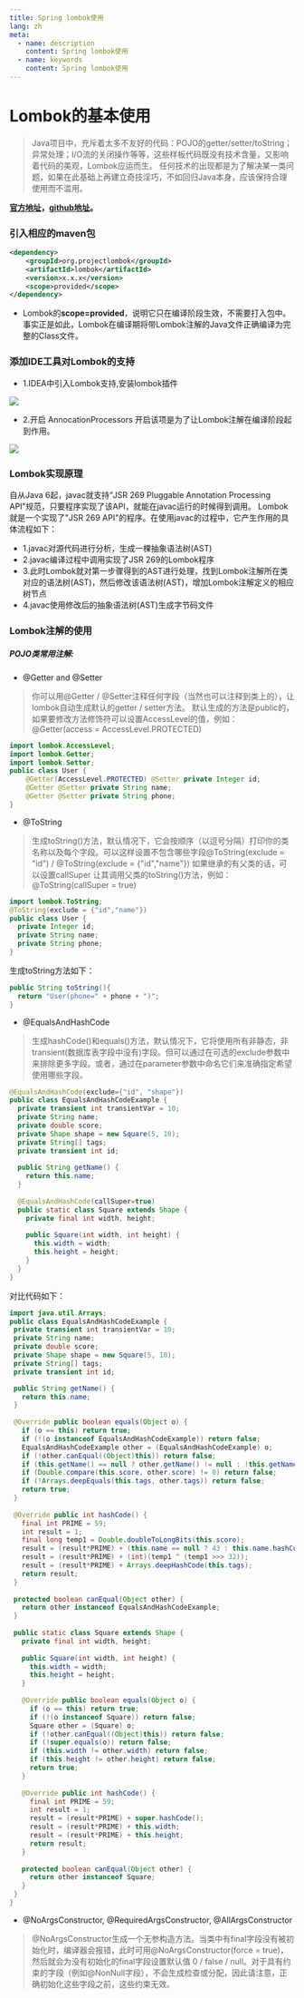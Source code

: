 ```yaml
---
title: Spring lombok使用
lang: zh
meta:
  - name: description
    content: Spring lombok使用
  - name: keywords
    content: Spring lombok使用
---
```



# Lombok的基本使用

> Java项目中，充斥着太多不友好的代码：POJO的getter/setter/toString；异常处理；I/O流的关闭操作等等，这些样板代码既没有技术含量，又影响着代码的美观，Lombok应运而生。
任何技术的出现都是为了解决某一类问题，如果在此基础上再建立奇技淫巧，不如回归Java本身，应该保持合理使用而不滥用。

**[官方地址](https://projectlombok.org/)，[github地址](https://github.com/rzwitserloot/lombok)。**



### 引入相应的maven包

``` xml
<dependency>
    <groupId>org.projectlombok</groupId>
    <artifactId>lombok</artifactId>
    <version>x.x.x</version>
    <scope>provided</scope>
</dependency>
```
- Lombok的**scope=provided**，说明它只在编译阶段生效，不需要打入包中。事实正是如此，Lombok在编译期将带Lombok注解的Java文件正确编译为完整的Class文件。

### 添加IDE工具对Lombok的支持

- 1.IDEA中引入Lombok支持,安装lombok插件
<img src= "./image/9631582084162_.pic_hd.jpg">

- 2.开启 AnnocationProcessors 开启该项是为了让Lombok注解在编译阶段起到作用。
<img src= "./image/9641582084267_.pic_hd.jpg">


### Lombok实现原理

  自从Java 6起，javac就支持“JSR 269 Pluggable Annotation Processing API”规范，只要程序实现了该API，就能在javac运行的时候得到调用。
Lombok就是一个实现了"JSR 269 API"的程序。在使用javac的过程中，它产生作用的具体流程如下：

- 1.javac对源代码进行分析，生成一棵抽象语法树(AST)
- 2.javac编译过程中调用实现了JSR 269的Lombok程序
- 3.此时Lombok就对第一步骤得到的AST进行处理，找到Lombok注解所在类对应的语法树(AST)，然后修改该语法树(AST)，增加Lombok注解定义的相应树节点
- 4.javac使用修改后的抽象语法树(AST)生成字节码文件


### Lombok注解的使用

##### POJO类常用注解:

- @Getter and @Setter
> 你可以用@Getter / @Setter注释任何字段（当然也可以注释到类上的），让lombok自动生成默认的getter / setter方法。
默认生成的方法是public的，如果要修改方法修饰符可以设置AccessLevel的值，例如：@Getter(access = AccessLevel.PROTECTED)

``` java
import lombok.AccessLevel;
import lombok.Getter;
import lombok.Setter;
public class User {
    @Getter(AccessLevel.PROTECTED) @Setter private Integer id;
    @Getter @Setter private String name;
    @Getter @Setter private String phone;
}
```


- @ToString
> 生成toString()方法，默认情况下，它会按顺序（以逗号分隔）打印你的类名称以及每个字段。可以这样设置不包含哪些字段@ToString(exclude = "id") / @ToString(exclude = {"id","name"})
如果继承的有父类的话，可以设置callSuper 让其调用父类的toString()方法，例如：@ToString(callSuper = true)

```java
import lombok.ToString;
@ToString(exclude = {"id","name"})
public class User {
  private Integer id;
  private String name;
  private String phone;
}
```

生成toString方法如下：

```java
public String toString(){
  return "User(phone=" + phone + ")";
}
```

- @EqualsAndHashCode
  
>生成hashCode()和equals()方法，默认情况下，它将使用所有非静态，非transient(数据库表字段中没有)字段。但可以通过在可选的exclude参数中来排除更多字段。或者，通过在parameter参数中命名它们来准确指定希望使用哪些字段。

```java
@EqualsAndHashCode(exclude={"id", "shape"})
public class EqualsAndHashCodeExample {
  private transient int transientVar = 10;
  private String name;
  private double score;
  private Shape shape = new Square(5, 10);
  private String[] tags;
  private transient int id;
  
  public String getName() {
    return this.name;
  }
  
  @EqualsAndHashCode(callSuper=true)
  public static class Square extends Shape {
    private final int width, height;
    
    public Square(int width, int height) {
      this.width = width;
      this.height = height;
    }
  }
}
```

对比代码如下：

```java
import java.util.Arrays;
public class EqualsAndHashCodeExample {
 private transient int transientVar = 10;
 private String name;
 private double score;
 private Shape shape = new Square(5, 10);
 private String[] tags;
 private transient int id;

 public String getName() {
   return this.name;
 }
 
 @Override public boolean equals(Object o) {
   if (o == this) return true;
   if (!(o instanceof EqualsAndHashCodeExample)) return false;
   EqualsAndHashCodeExample other = (EqualsAndHashCodeExample) o;
   if (!other.canEqual((Object)this)) return false;
   if (this.getName() == null ? other.getName() != null : !this.getName().equals(other.getName())) return false;
   if (Double.compare(this.score, other.score) != 0) return false;
   if (!Arrays.deepEquals(this.tags, other.tags)) return false;
   return true;
 }
 
 @Override public int hashCode() {
   final int PRIME = 59;
   int result = 1;
   final long temp1 = Double.doubleToLongBits(this.score);
   result = (result*PRIME) + (this.name == null ? 43 : this.name.hashCode());
   result = (result*PRIME) + (int)(temp1 ^ (temp1 >>> 32));
   result = (result*PRIME) + Arrays.deepHashCode(this.tags);
   return result;
 }
 
 protected boolean canEqual(Object other) {
   return other instanceof EqualsAndHashCodeExample;
 }
 
 public static class Square extends Shape {
   private final int width, height;
   
   public Square(int width, int height) {
     this.width = width;
     this.height = height;
   }
   
   @Override public boolean equals(Object o) {
     if (o == this) return true;
     if (!(o instanceof Square)) return false;
     Square other = (Square) o;
     if (!other.canEqual((Object)this)) return false;
     if (!super.equals(o)) return false;
     if (this.width != other.width) return false;
     if (this.height != other.height) return false;
     return true;
   }
   
   @Override public int hashCode() {
     final int PRIME = 59;
     int result = 1;
     result = (result*PRIME) + super.hashCode();
     result = (result*PRIME) + this.width;
     result = (result*PRIME) + this.height;
     return result;
   }
   
   protected boolean canEqual(Object other) {
     return other instanceof Square;
   }
 }
}
```


- @NoArgsConstructor, @RequiredArgsConstructor, @AllArgsConstructor

>@NoArgsConstructor生成一个无参构造方法。当类中有final字段没有被初始化时，编译器会报错，此时可用@NoArgsConstructor(force = true)，然后就会为没有初始化的final字段设置默认值 0 / false / null。对于具有约束的字段（例如@NonNull字段），不会生成检查或分配，因此请注意，正确初始化这些字段之前，这些约束无效。